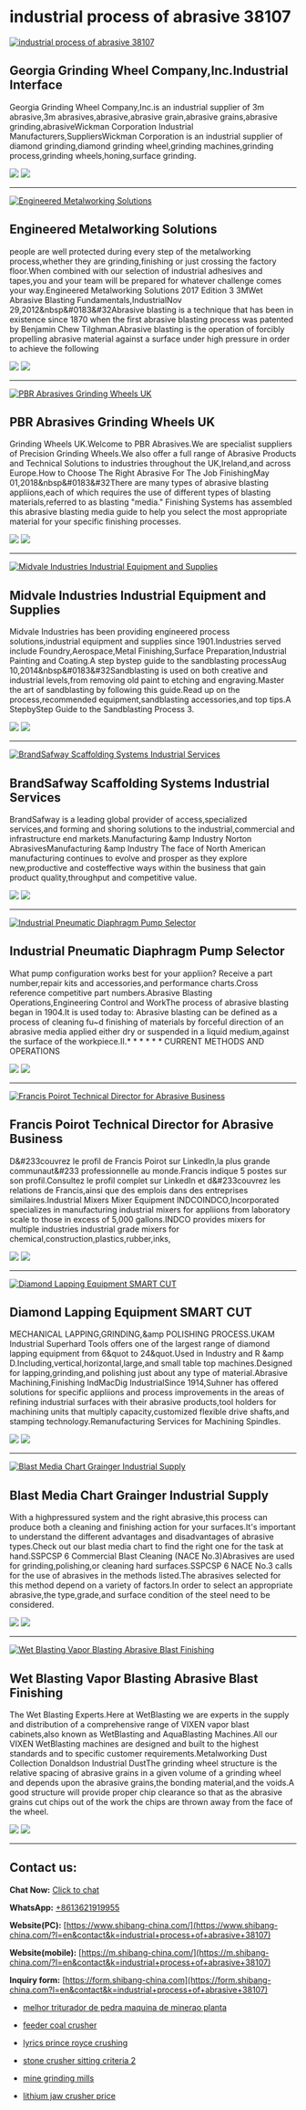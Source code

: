 # industrial process of abrasive 38107

<a href="https://swt.shibang-china.com/?l=en&img&k=industrial+process+of+abrasive+38107" target="_blank">![industrial process of abrasive 38107](http://static.shibang-china.com/all-800x300/526.jpg)</a>

## Georgia Grinding Wheel Company,Inc.Industrial Interface
Georgia Grinding Wheel Company,Inc.is an industrial supplier of 3m abrasive,3m abrasives,abrasive,abrasive grain,abrasive grains,abrasive grinding,abrasiveWickman Corporation Industrial Manufacturers,SuppliersWickman Corporation is an industrial supplier of diamond grinding,diamond grinding wheel,grinding machines,grinding process,grinding wheels,honing,surface grinding.


<a href="https://whatsapp.shibangsoft.com/WhatsApp.php" target="_blank" title="WhatsApp">![](http://static.shibang-china.com/icon/whatsapp.png)</a> <a href="https://swt.shibang-china.com/?l=en&icon&k=industrial+process+of+abrasive+38107" target="_blank">![](http://static.shibang-china.com/icon/chat-en.png)</a>

---

<a href="https://swt.shibang-china.com/?l=en&img&k=industrial+process+of+abrasive+38107" target="_blank">![Engineered Metalworking Solutions](http://static.shibang-china.com/all-800x300/183.jpg)</a>

## Engineered Metalworking Solutions
people are well protected during every step of the metalworking process,whether they are grinding,finishing or just crossing the factory floor.When combined with our selection of industrial adhesives and tapes,you and your team will be prepared for whatever challenge comes your way.Engineered Metalworking Solutions 2017 Edition 3 3MWet Abrasive Blasting Fundamentals,IndustrialNov 29,2012&nbsp&#0183&#32Abrasive blasting is a technique that has been in existence since 1870 when the first abrasive blasting process was patented by Benjamin Chew Tilghman.Abrasive blasting is the operation of forcibly propelling abrasive material against a surface under high pressure in order to achieve the following


<a href="https://whatsapp.shibangsoft.com/WhatsApp.php" target="_blank" title="WhatsApp">![](http://static.shibang-china.com/icon/whatsapp.png)</a> <a href="https://swt.shibang-china.com/?l=en&icon&k=industrial+process+of+abrasive+38107" target="_blank">![](http://static.shibang-china.com/icon/chat-en.png)</a>

---

<a href="https://swt.shibang-china.com/?l=en&img&k=industrial+process+of+abrasive+38107" target="_blank">![PBR Abrasives Grinding Wheels UK](http://static.shibang-china.com/all-800x300/842.jpg)</a>

## PBR Abrasives Grinding Wheels UK
Grinding Wheels UK.Welcome to PBR Abrasives.We are specialist suppliers of Precision Grinding Wheels.We also offer a full range of Abrasive Products and Technical Solutions to industries throughout the UK,Ireland,and across Europe.How to Choose The Right Abrasive For The Job FinishingMay 01,2018&nbsp&#0183&#32There are many types of abrasive blasting appliions,each of which requires the use of different types of blasting materials,referred to as blasting "media." Finishing Systems has assembled this abrasive blasting media guide to help you select the most appropriate material for your specific finishing processes.


<a href="https://whatsapp.shibangsoft.com/WhatsApp.php" target="_blank" title="WhatsApp">![](http://static.shibang-china.com/icon/whatsapp.png)</a> <a href="https://swt.shibang-china.com/?l=en&icon&k=industrial+process+of+abrasive+38107" target="_blank">![](http://static.shibang-china.com/icon/chat-en.png)</a>

---

<a href="https://swt.shibang-china.com/?l=en&img&k=industrial+process+of+abrasive+38107" target="_blank">![Midvale Industries Industrial Equipment and Supplies](http://static.shibang-china.com/all-800x300/1259.jpg)</a>

## Midvale Industries Industrial Equipment and Supplies
Midvale Industries has been providing engineered process solutions,industrial equipment and supplies since 1901.Industries served include Foundry,Aerospace,Metal Finishing,Surface Preparation,Industrial Painting and Coating.A step bystep guide to the sandblasting processAug 10,2014&nbsp&#0183&#32Sandblasting is used on both creative and industrial levels,from removing old paint to etching and engraving.Master the art of sandblasting by following this guide.Read up on the process,recommended equipment,sandblasting accessories,and top tips.A StepbyStep Guide to the Sandblasting Process 3.


<a href="https://whatsapp.shibangsoft.com/WhatsApp.php" target="_blank" title="WhatsApp">![](http://static.shibang-china.com/icon/whatsapp.png)</a> <a href="https://swt.shibang-china.com/?l=en&icon&k=industrial+process+of+abrasive+38107" target="_blank">![](http://static.shibang-china.com/icon/chat-en.png)</a>

---

<a href="https://swt.shibang-china.com/?l=en&img&k=industrial+process+of+abrasive+38107" target="_blank">![BrandSafway Scaffolding Systems Industrial Services](http://static.shibang-china.com/all-800x300/159.jpg)</a>

## BrandSafway Scaffolding Systems Industrial Services
BrandSafway is a leading global provider of access,specialized services,and forming and shoring solutions to the industrial,commercial and infrastructure end markets.Manufacturing &amp Industry Norton AbrasivesManufacturing &amp Industry The face of North American manufacturing continues to evolve and prosper as they explore new,productive and costeffective ways within the business that gain product quality,throughput and competitive value.


<a href="https://whatsapp.shibangsoft.com/WhatsApp.php" target="_blank" title="WhatsApp">![](http://static.shibang-china.com/icon/whatsapp.png)</a> <a href="https://swt.shibang-china.com/?l=en&icon&k=industrial+process+of+abrasive+38107" target="_blank">![](http://static.shibang-china.com/icon/chat-en.png)</a>

---

<a href="https://swt.shibang-china.com/?l=en&img&k=industrial+process+of+abrasive+38107" target="_blank">![Industrial Pneumatic Diaphragm Pump Selector](http://static.shibang-china.com/all-800x300/563.jpg)</a>

## Industrial Pneumatic Diaphragm Pump Selector
What pump configuration works best for your appliion? Receive a part number,repair kits and accessories,and performance charts.Cross reference competitive part numbers.Abrasive Blasting Operations,Engineering Control and WorkThe process of abrasive blasting began in 1904.It is used today to: Abrasive blasting can be defined as a process of cleaning fu~d finishing of materials by forceful direction of an abrasive media applied either dry or suspended in a liquid medium,against the surface of the workpiece.II.* * * * * * CURRENT METHODS AND OPERATIONS


<a href="https://whatsapp.shibangsoft.com/WhatsApp.php" target="_blank" title="WhatsApp">![](http://static.shibang-china.com/icon/whatsapp.png)</a> <a href="https://swt.shibang-china.com/?l=en&icon&k=industrial+process+of+abrasive+38107" target="_blank">![](http://static.shibang-china.com/icon/chat-en.png)</a>

---

<a href="https://swt.shibang-china.com/?l=en&img&k=industrial+process+of+abrasive+38107" target="_blank">![Francis Poirot Technical Director for Abrasive Business](http://static.shibang-china.com/all-800x300/911.jpg)</a>

## Francis Poirot Technical Director for Abrasive Business
D&#233couvrez le profil de Francis Poirot sur LinkedIn,la plus grande communaut&#233 professionnelle au monde.Francis indique 5 postes sur son profil.Consultez le profil complet sur LinkedIn et d&#233couvrez les relations de Francis,ainsi que des emplois dans des entreprises similaires.Industrial Mixers Mixer Equipment INDCOINDCO,Incorporated specializes in manufacturing industrial mixers for appliions from laboratory scale to those in excess of 5,000 gallons.INDCO provides mixers for multiple industries industrial grade mixers for chemical,construction,plastics,rubber,inks,


<a href="https://whatsapp.shibangsoft.com/WhatsApp.php" target="_blank" title="WhatsApp">![](http://static.shibang-china.com/icon/whatsapp.png)</a> <a href="https://swt.shibang-china.com/?l=en&icon&k=industrial+process+of+abrasive+38107" target="_blank">![](http://static.shibang-china.com/icon/chat-en.png)</a>

---

<a href="https://swt.shibang-china.com/?l=en&img&k=industrial+process+of+abrasive+38107" target="_blank">![Diamond Lapping Equipment SMART CUT](http://static.shibang-china.com/all-800x300/167.jpg)</a>

## Diamond Lapping Equipment SMART CUT
MECHANICAL LAPPING,GRINDING,&amp POLISHING PROCESS.UKAM Industrial Superhard Tools offers one of the largest range of diamond lapping equipment from 6&quot to 24&quot.Used in Industry and R &amp D.Including,vertical,horizontal,large,and small table top machines.Designed for lapping,grinding,and polishing just about any type of material.Abrasive Machining,Finishing IndMacDig IndustrialSince 1914,Suhner has offered solutions for specific appliions and process improvements in the areas of refining industrial surfaces with their abrasive products,tool holders for machining units that multiply capacity,customized flexible drive shafts,and stamping technology.Remanufacturing Services for Machining Spindles.


<a href="https://whatsapp.shibangsoft.com/WhatsApp.php" target="_blank" title="WhatsApp">![](http://static.shibang-china.com/icon/whatsapp.png)</a> <a href="https://swt.shibang-china.com/?l=en&icon&k=industrial+process+of+abrasive+38107" target="_blank">![](http://static.shibang-china.com/icon/chat-en.png)</a>

---

<a href="https://swt.shibang-china.com/?l=en&img&k=industrial+process+of+abrasive+38107" target="_blank">![Blast Media Chart Grainger Industrial Supply](http://static.shibang-china.com/all-800x300/254.jpg)</a>

## Blast Media Chart Grainger Industrial Supply
With a highpressured system and the right abrasive,this process can produce both a cleaning and finishing action for your surfaces.It's important to understand the different advantages and disadvantages of abrasive types.Check out our blast media chart to find the right one for the task at hand.SSPCSP 6 Commercial Blast Cleaning (NACE No.3)Abrasives are used for grinding,polishing,or cleaning hard surfaces.SSPCSP 6 NACE No.3 calls for the use of abrasives in the methods listed.The abrasives selected for this method depend on a variety of factors.In order to select an appropriate abrasive,the type,grade,and surface condition of the steel need to be considered.


<a href="https://whatsapp.shibangsoft.com/WhatsApp.php" target="_blank" title="WhatsApp">![](http://static.shibang-china.com/icon/whatsapp.png)</a> <a href="https://swt.shibang-china.com/?l=en&icon&k=industrial+process+of+abrasive+38107" target="_blank">![](http://static.shibang-china.com/icon/chat-en.png)</a>

---

<a href="https://swt.shibang-china.com/?l=en&img&k=industrial+process+of+abrasive+38107" target="_blank">![Wet Blasting Vapor Blasting Abrasive Blast Finishing](http://static.shibang-china.com/all-800x300/107.jpg)</a>

## Wet Blasting Vapor Blasting Abrasive Blast Finishing
The Wet Blasting Experts.Here at WetBlasting we are experts in the supply and distribution of a comprehensive range of VIXEN vapor blast cabinets,also known as WetBlasting and AquaBlasting Machines.All our VIXEN WetBlasting machines are designed and built to the highest standards and to specific customer requirements.Metalworking Dust Collection Donaldson Industrial DustThe grinding wheel structure is the relative spacing of abrasive grains in a given volume of a grinding wheel and depends upon the abrasive grains,the bonding material,and the voids.A good structure will provide proper chip clearance so that as the abrasive grains cut chips out of the work the chips are thrown away from the face of the wheel.


<a href="https://whatsapp.shibangsoft.com/WhatsApp.php" target="_blank" title="WhatsApp">![](http://static.shibang-china.com/icon/whatsapp.png)</a> <a href="https://swt.shibang-china.com/?l=en&icon&k=industrial+process+of+abrasive+38107" target="_blank">![](http://static.shibang-china.com/icon/chat-en.png)</a>

---
## Contact us:

**Chat Now:** [Click to chat](https://swt.shibang-china.com?l=en&contact&k=industrial+process+of+abrasive+38107)

**WhatsApp:**  [+8613621919955](https://whatsapp.shibangsoft.com/WhatsApp.php)

**Website(PC):** [https://www.shibang-china.com/](https://www.shibang-china.com/?l=en&contact&k=industrial+process+of+abrasive+38107)

**Website(mobile):** [https://m.shibang-china.com/](https://m.shibang-china.com/?l=en&contact&k=industrial+process+of+abrasive+38107)

**Inquiry form:** [https://form.shibang-china.com](https://form.shibang-china.com?l=en&contact&k=industrial+process+of+abrasive+38107)

* [melhor triturador de pedra maquina de minerao planta](../111/melhor%20triturador%20de%20pedra%20maquina%20de%20minerao%20planta.md)

* [feeder coal crusher](../112/feeder%20coal%20crusher.md)

* [lyrics prince royce crushing](../111/lyrics%20prince%20royce%20crushing.md)

* [stone crusher sitting criteria 2](../122/stone%20crusher%20sitting%20criteria%202.md)

* [mine grinding mills](../111/mine%20grinding%20mills.md)

* [lithium jaw crusher price](../117/lithium%20jaw%20crusher%20price.md)